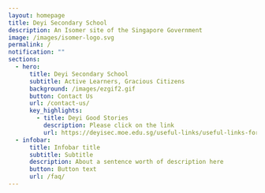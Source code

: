 ```yaml
---
layout: homepage
title: Deyi Secondary School
description: An Isomer site of the Singapore Government
image: /images/isomer-logo.svg
permalink: /
notification: ""
sections:
  - hero:
      title: Deyi Secondary School
      subtitle: Active Learners, Gracious Citizens
      background: /images/ezgif2.gif
      button: Contact Us
      url: /contact-us/
      key_highlights:
        - title: Deyi Good Stories
          description: Please click on the link
          url: https://deyisec.moe.edu.sg/useful-links/useful-links-for-parents
  - infobar:
      title: Infobar title
      subtitle: Subtitle
      description: About a sentence worth of description here
      button: Button text
      url: /faq/
---
```

